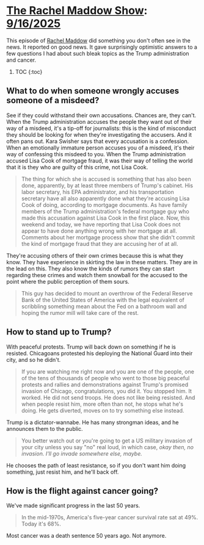 # [The Rachel Maddow Show](https://podcastindex.org/podcast/509873): [9/16/2025](https://writecomments.com/transcripts/?md5=83d3d740180b80762af9f5f749ca60cd)

This episode of [Rachel Maddow] did something you don't often see in the news. It reported on good news. It gave surprisingly optimistic answers to a few questions I had about such bleak topics as the Trump administration and cancer.

1. TOC
{:toc}

[Rachel Maddow]: /series/maddow.md

## What to do when someone wrongly accuses someone of a misdeed?

See if they could withstand their own accusations. Chances are, they can't. When the Trump administration accuses the people they want out of their way of a misdeed, it's a tip-off for journalists: this is the kind of misconduct they should be looking for when they're investigating the accusers. And it often pans out. Kara Swisher says that every accusation is a confession. When an emotionally immature person accuses you of a misdeed, it's their way of confessing this misdeed to you. When the Trump administration accused Lisa Cook of mortgage fraud, it was their way of telling the world that it is they who are guilty of this crime, not Lisa Cook.

> The thing for which she is accused is something that has also been done, apparently, by at least three members of Trump's cabinet. His labor secretary, his EPA administrator, and his transportation secretary have all also apparently done what they're accusing Lisa Cook of doing, according to mortgage documents. As have family members of the Trump administration's federal mortgage guy who made this accusation against Lisa Cook in the first place. Now, this weekend and today, we have reporting that Lisa Cook does not appear to have done anything wrong with her mortgage at all. Comments about her mortgage process show that she didn't commit the kind of mortgage fraud that they are accusing her of at all.

They're accusing others of their own crimes because this is what they know. They have experience in skirting the law in these matters. They are in the lead on this. They also know the kinds of rumors they can start regarding these crimes and watch them snowball for the accused to the point where the public perception of them sours.

> This guy has decided to mount an overthrow of the Federal Reserve Bank of the United States of America with the legal equivalent of scribbling something mean about the Fed on a bathroom wall and hoping the rumor mill will take care of the rest.

## How to stand up to Trump?

With peaceful protests. Trump will back down on something if he is resisted. Chicagoans protested his deploying the National Guard into their city, and so he didn't.

> If you are watching me right now and you are one of the people, one of the tens of thousands of people who went to those big peaceful protests and rallies and demonstrations against Trump's promised invasion of Chicago, congratulations, you did it. You stopped him. It worked. He did not send troops. He does not like being resisted. And when people resist him, more often than not, he stops what he's doing. He gets diverted, moves on to try something else instead.

Trump is a dictator-wannabe. He has many strongman ideas, and he announces them to the public.

> You better watch out or you're going to get a US military invasion of your city unless you say "no" real loud, in which case, _okay then, no invasion. I'll go invade somewhere else, maybe._

He chooses the path of least resistance, so if you don't want him doing something, just resist him, and he'll back off.

## How is the flight against cancer going? 

We've made significant progress in the last 50 years.

> In the mid-1970s, America's five-year cancer survival rate sat at 49%. Today it's 68%.

Most cancer was a death sentence 50 years ago. Not anymore. 
